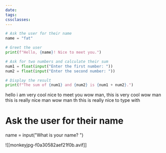 ```yaml
---
date: 
tags: 
cssclasses:
---
```

```python
# Ask the user for their name
name = "fat"

# Greet the user
print(f"Hello, {name}! Nice to meet you.")

# Ask for two numbers and calculate their sum
num1 = float(input("Enter the first number: "))
num2 = float(input("Enter the second number: "))

# Display the result
print(f"The sum of {num1} and {num2} is {num1 + num2}.")

```
hello i am very cool
 nice to meet you
 wow man, this is very cool wow man this is really nice man wow man th
 this is really nice to type with 
 # Ask the user for their name
name = input("What is your name? ")

![[monkeyjpg-f0a30582aef21f0b.avif]]